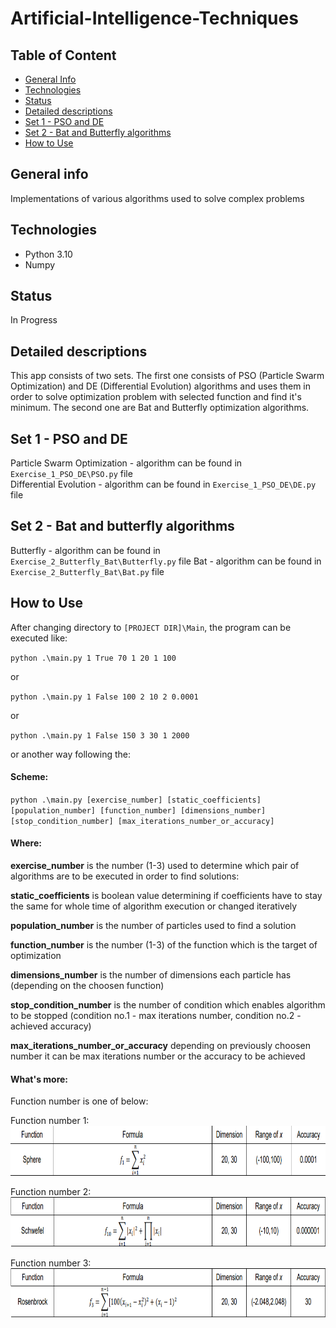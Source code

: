 # Artificial-Intelligence-Techniques

## Table of Content
* [General Info](#setup)
* [Technologies](#technologies)
* [Status](#status)
* [Detailed descriptions](#detailed-descriptions)
* [Set 1 - PSO and DE](#set-1-pso-and-de) 
* [Set 2 - Bat and Butterfly algorithms](#set-2-bat-and-butterfly-algorithms)
* [How to Use](#how-to-use)

## General info
Implementations of various algorithms used to solve complex problems

## Technologies
- Python 3.10
- Numpy

## Status
In Progress

## Detailed descriptions
This app consists of two sets.
The first one consists of PSO (Particle Swarm Optimization) and DE (Differential Evolution) algorithms and uses them in order to solve optimization problem with selected function and find it's minimum.
The second one are Bat and Butterfly optimization algorithms.

## Set 1 - PSO and DE    
Particle Swarm Optimization - algorithm can be found in `Exercise_1_PSO_DE\PSO.py` file      
Differential Evolution - algorithm can be found in `Exercise_1_PSO_DE\DE.py` file              
 
## Set 2 - Bat and butterfly algorithms
Butterfly - algorithm can be found in `Exercise_2_Butterfly_Bat\Butterfly.py` file
Bat - algorithm can be found in `Exercise_2_Butterfly_Bat\Bat.py` file  

## How to Use
After changing directory to `[PROJECT DIR]\Main`, the program can be executed like:

`python .\main.py 1 True 70 1 20 1 100`

or

`python .\main.py 1 False 100 2 10 2 0.0001`

or

`python .\main.py 1 False 150 3 30 1 2000`

or another way following the:
    
#### Scheme:
`python .\main.py [exercise_number] [static_coefficients] [population_number] [function_number] [dimensions_number] [stop_condition_number] [max_iterations_number_or_accuracy]`
    
#### Where:

**exercise_number** is the number (1-3) used to determine which pair of algorithms are to be executed in order to find solutions:

**static_coefficients** is boolean value determining if coefficients have to stay the same for whole time of algorithm execution or changed iteratively

**population_number** is the number of particles used to find a solution

**function_number** is the number (1-3) of the function which is the target of optimization

**dimensions_number** is the number of dimensions each particle has (depending on the choosen function)

**stop_condition_number** is the number of condition which enables algorithm to be stopped (condition no.1 - max iterations number, condition no.2 - achieved accuracy)

**max_iterations_number_or_accuracy** depending on previously choosen number it can be max iterations number or the accuracy to be achieved

#### What's more:
Function number is one of below:

Function number 1:    
<img src="https://github.com/ljaniszewski00/Artificial-Intelligence-Techniques/blob/master/Assets/Sphere%20function%20description.png?raw=true" width="850" height="80"> 

Function number 2:    
<img src="https://github.com/ljaniszewski00/Artificial-Intelligence-Techniques/blob/master/Assets/Schwefel%20function%20description.png?raw=true" width="850" height="80"> 

Function number 3:     
<img src="https://github.com/ljaniszewski00/Artificial-Intelligence-Techniques/blob/master/Assets/Rosenbrock%20function%20description.png?raw=true" width="850" height="80"> 
